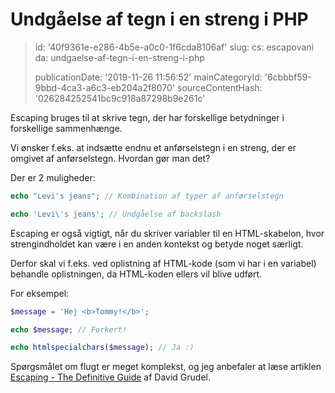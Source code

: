 Undgåelse af tegn i en streng i PHP
===================================

> id: '40f9361e-e286-4b5e-a0c0-1f6cda8106af'
> slug:
> 	cs: escapovani
> 	da: undgaelse-af-tegn-i-en-streng-i-php
> 
> publicationDate: '2019-11-26 11:56:52'
> mainCategoryId: '6cbbbf59-9bbd-4ca3-a6c3-eb204a2f8070'
> sourceContentHash: '026284252541bc9c918a87298b9e261c'

Escaping bruges til at skrive tegn, der har forskellige betydninger i forskellige sammenhænge.

Vi ønsker f.eks. at indsætte endnu et anførselstegn i en streng, der er omgivet af anførselstegn. Hvordan gør man det?

Der er 2 muligheder:

```php
echo "Levi's jeans"; // Kombination af typer af anførselstegn

echo 'Levi\'s jeans'; // Undgåelse af backslash
```

Escaping er også vigtigt, når du skriver variabler til en HTML-skabelon, hvor strengindholdet kan være i en anden kontekst og betyde noget særligt.

Derfor skal vi f.eks. ved oplistning af HTML-kode (som vi har i en variabel) behandle oplistningen, da HTML-koden ellers vil blive udført.

For eksempel:

```php
$message = 'Hej <b>Tommy!</b>';

echo $message; // Forkert!

echo htmlspecialchars($message); // Ja :)
```

Spørgsmålet om flugt er meget komplekst, og jeg anbefaler at læse artiklen <a href="https://phpfashion.com/escapovani-definitivni-prirucka">Escaping - The Definitive Guide</a> af David Grudel.

